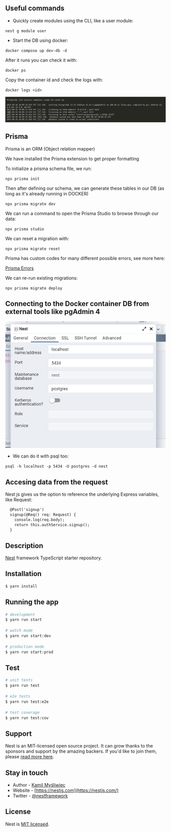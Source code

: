 ## Useful commands

- Quickly create modules using the CLI, like a user module:

`nest g module user`

- Start the DB using docker:

`docker compose up dev-db -d`

After it runs you can check it with:

`docker ps`

Copy the container id and check the logs with:

`docker logs <id>`

![Alt text](image.png)

## Prisma

Prisma is an ORM (Object relation mapper)

We have installed the Prisma extension to get proper formatting

To initialize a prisma schema file, we run:

`npx prisma init`

Then after defining our schema, we can generate these tables in our DB (as long as it's already running in DOCKER)

`npx prisma migrate dev`

We can run a command to open the Prisma Studio to browse through our data:

`npx prisma studio`

We can reset a migration with:

`npx prisma migrate reset`

Prisma has custom codes for many different possible errors, see more here:

[Prisma Errors](https://www.prisma.io/docs/reference/api-reference/error-reference)

We can re-run existing migrations:

`npx prisma migrate deploy`

## Connecting to the Docker container DB from external tools like pgAdmin 4

![Alt text](image-1.png)

- We can do it with psql too:

`psql -h localhost -p 5434 -U postgres -d nest`

## Accesing data from the request

Nest js gives us the option to reference the underlying Express variables, like Request:

```
  @Post('signup')
  signup(@Req() req: Request) {
    console.log(req.body);
    return this.authService.signup();
  }
```

## Description

[Nest](https://github.com/nestjs/nest) framework TypeScript starter repository.

## Installation

```bash
$ yarn install
```

## Running the app

```bash
# development
$ yarn run start

# watch mode
$ yarn run start:dev

# production mode
$ yarn run start:prod
```

## Test

```bash
# unit tests
$ yarn run test

# e2e tests
$ yarn run test:e2e

# test coverage
$ yarn run test:cov
```

## Support

Nest is an MIT-licensed open source project. It can grow thanks to the sponsors and support by the amazing backers. If you'd like to join them, please [read more here](https://docs.nestjs.com/support).

## Stay in touch

- Author - [Kamil Myśliwiec](https://kamilmysliwiec.com)
- Website - [https://nestjs.com](https://nestjs.com/)
- Twitter - [@nestframework](https://twitter.com/nestframework)

## License

Nest is [MIT licensed](LICENSE).
